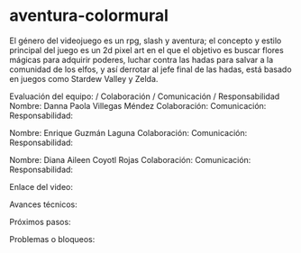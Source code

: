 # aventura-colormural

El género del videojuego es un rpg, slash y aventura; el concepto y estilo principal del juego es un 2d pixel art en el que el objetivo es buscar flores mágicas para adquirir poderes, luchar contra las hadas para salvar a la comunidad de los elfos, y así derrotar al jefe final de las hadas, está basado en juegos como Stardew Valley y Zelda.

Evaluación del equipo:
                       / Colaboración / Comunicación / Responsabilidad
Nombre: Danna Paola Villegas Méndez
Colaboración:
Comunicación:
Responsabilidad:

Nombre: Enrique Guzmán Laguna
Colaboración:
Comunicación:
Responsabilidad:

Nombre: Diana Aileen Coyotl Rojas
Colaboración:
Comunicación:
Responsabilidad:


Enlace del video:

Avances técnicos:


Próximos pasos:


Problemas o bloqueos:
